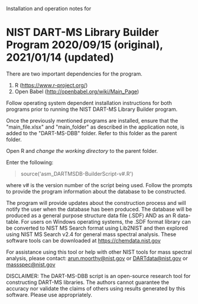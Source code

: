 Installation and operation notes for

NIST DART-MS Library Builder Program
2020/09/15 (original), 2021/01/14 (updated)
==================================================

There are two important dependencies for the program. 

1. R (https://www.r-project.org/)
2. Open Babel (http://openbabel.org/wiki/Main_Page)

Follow operating system dependent installation instructions 
for both programs prior to running the 
NIST DART-MS Library Builder program. 

Once the previously mentioned programs are installed, ensure 
that the "main_file.xlsx" and  "main_folder" as described in 
the application note, is added to the "DART-MS-DBB" folder. 
Refer to this folder as the parent folder.

Open R and *change the working directory* to the parent folder.

Enter the following:

> source('asm_DARTMSDB-BuilderScript-v#.R')

where v# is the version number of the script being used.
Follow the prompts to provide the program information about 
the database to be constructed. 

The program will provide updates about the construction 
process and will notify the user when the database has 
been produced. The database will be produced as a
general purpose structure data file (.SDF) AND as an 
R data-table. For users on Windows operating systems, 
the .SDF format library can be converted to NIST MS Search 
format using Lib2NIST and then explored using 
NIST MS Search v2.4 for general mass spectral analysis. 
These software tools can be downloaded at 
https://chemdata.nist.gov

For assistance using this tool or help with other NIST tools 
for mass spectral analysis, please contact:
arun.moorthy@nist.gov or
DARTdata@nist.gov or
massspec@nist.gov

DISCLAIMER: The DART-MS-DBB script is an open-source research tool 
for constructing DART-MS libraries. The authors cannot guarantee 
the accuracy nor validate the claims of others using results 
generated by this software. Please use appropriately.

    
